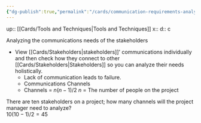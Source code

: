 ```yaml
---
{"dg-publish":true,"permalink":"/cards/communication-requirements-analysis/"}
---
```


up:: [[Cards/Tools and Techniques\|Tools and Techniques]] 
x:: 
d:: c

Analyzing the communications needs of the stakeholders
- View [[Cards/Stakeholders\|stakeholders]]' communications individually and then check how they connect to other [[Cards/Stakeholders\|Stakeholders]] so you can analyze their needs holistically. 
	- ﻿﻿Lack of communication leads to failure.
	- ﻿﻿Communications Channels
	- ﻿﻿Channels = $n(n-1)/2$
	    *n* = The number of people on the project

There are ten stakeholders on a project; how many channels will the project manager need to analyze?  
$10(10-1)/2 = 45$